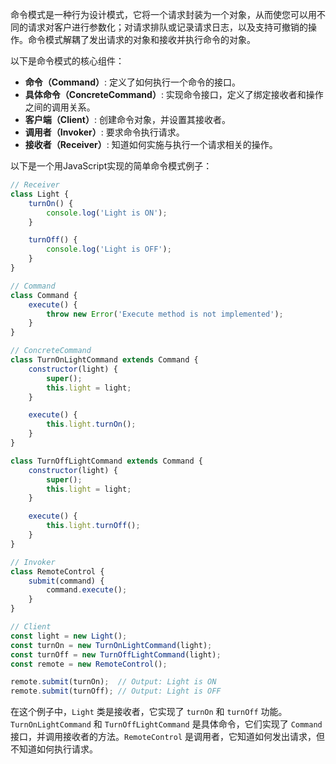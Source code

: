 命令模式是一种行为设计模式，它将一个请求封装为一个对象，从而使您可以用不同的请求对客户进行参数化；对请求排队或记录请求日志，以及支持可撤销的操作。命令模式解耦了发出请求的对象和接收并执行命令的对象。

以下是命令模式的核心组件：
- **命令（Command）**: 定义了如何执行一个命令的接口。
- **具体命令（ConcreteCommand）**: 实现命令接口，定义了绑定接收者和操作之间的调用关系。
- **客户端（Client）**: 创建命令对象，并设置其接收者。
- **调用者（Invoker）**: 要求命令执行请求。
- **接收者（Receiver）**: 知道如何实施与执行一个请求相关的操作。

以下是一个用JavaScript实现的简单命令模式例子：

```javascript
// Receiver
class Light {
    turnOn() {
        console.log('Light is ON');
    }

    turnOff() {
        console.log('Light is OFF');
    }
}

// Command
class Command {
    execute() {
        throw new Error('Execute method is not implemented');
    }
}

// ConcreteCommand
class TurnOnLightCommand extends Command {
    constructor(light) {
        super();
        this.light = light;
    }

    execute() {
        this.light.turnOn();
    }
}

class TurnOffLightCommand extends Command {
    constructor(light) {
        super();
        this.light = light;
    }

    execute() {
        this.light.turnOff();
    }
}

// Invoker
class RemoteControl {
    submit(command) {
        command.execute();
    }
}

// Client
const light = new Light();
const turnOn = new TurnOnLightCommand(light);
const turnOff = new TurnOffLightCommand(light);
const remote = new RemoteControl();

remote.submit(turnOn);  // Output: Light is ON
remote.submit(turnOff); // Output: Light is OFF
```

在这个例子中，`Light` 类是接收者，它实现了 `turnOn` 和 `turnOff` 功能。`TurnOnLightCommand` 和 `TurnOffLightCommand` 是具体命令，它们实现了 `Command` 接口，并调用接收者的方法。`RemoteControl` 是调用者，它知道如何发出请求，但不知道如何执行请求。